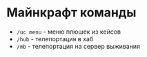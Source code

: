 # Майнкрафт команды
- `/uc menu` - меню плюшек из кейсов
- `/hub` - телепортация в хаб
- `/mb` - телепортация на сервер выживания
